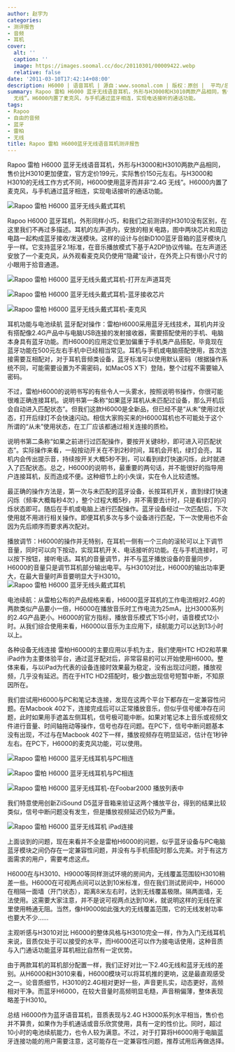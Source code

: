 ```yaml
---
author: 赵宇为
categories:
- 测评报告
- 音频
- 耳机
cover:
  alt: ''
  caption: ''
  image: https://images.soomal.cc/doc/20110301/00009422.webp
  relative: false
date: '2011-03-10T17:42:14+08:00'
description: H6000 | 语音耳机 | 源自：www.soomal.com | 版权：原创 |  平均/总评分：09.17/110
summary: Rapoo 雷柏 H6000 蓝牙无线语音耳机，外形与H3000和H3010两款产品相同，售价比H3010更加便宜，官方定价199元，实际售价150元左右。与H3000和H3010的无线工作方式不同，H6000使用蓝牙而并非“2.4G
  无线”。H6000内置了麦克风，与手机通过蓝牙相连，实现电话接听的通话功能。
tags:
- Rapoo
- 自由的音频
- 蓝牙
- 雷柏
- 无线
title: Rapoo 雷柏 H6000蓝牙无线语音耳机测评报告
---
```


Rapoo 雷柏 H6000 蓝牙无线语音耳机，外形与H3000和H3010两款产品相同，售价比H3010更加便宜，官方定价199元，实际售价150元左右。与H3000和H3010的无线工作方式不同，H6000使用蓝牙而并非“2.4G 无线”。H6000内置了麦克风，与手机通过蓝牙相连，实现电话接听的通话功能。

![Rapoo 雷柏 H6000 蓝牙无线头戴式耳机](https://images.soomal.cc/doc/20110301/00009422.webp)




Rapoo H6000 蓝牙耳机，外形同样小巧，和我们之前测评的H3010没有区别，在这里我们不再过多描述。耳机的左声道内，安放的相关电路，图中两块芯片和周边电路一起构成蓝牙接收/发送模块。这样的设计与创新D100蓝牙音箱的蓝牙模块几乎一样。它支持蓝牙2.1标准，在音乐播放模式下基于A2DP协议传输。在左声道还安放了一个麦克风，从外观看麦克风仍使用“隐藏”设计，在外壳上只有很小尺寸的小眼用于拾音通道。

![Rapoo 雷柏 H6000 蓝牙无线头戴式耳机-打开左声道耳壳](https://images.soomal.cc/doc/20110301/00009429.webp)




![Rapoo 雷柏 H6000 蓝牙无线头戴式耳机-蓝牙接收芯片](https://images.soomal.cc/doc/20110301/00009430.webp)




![Rapoo 雷柏 H6000 蓝牙无线头戴式耳机-麦克风](https://images.soomal.cc/doc/20110301/00009431.webp)




耳机功能与电池续航
蓝牙配对操作：雷柏H6000采用蓝牙无线技术，耳机内并没有搭配像2.4G产品中与电脑USB连接的发射接收器，需要搭配使用的手机、电脑本身具有蓝牙功能。而H6000的应用定位更加偏重于手机类产品搭配，毕竟现在蓝牙功能在500元左右手机中已经相当常见。耳机与手机或电脑搭配使用，首次连接需要互相配对，对于耳机音频类设备，蓝牙标准可以使用默认密码（根据操作系统不同，可能需要设置为不需密码，如MacOS X下）登陆，整个过程不需要输入密码。

不过，雷柏H6000的说明书写的有些令人一头雾水，按照说明书操作，你很可能很难正确连接耳机。说明书第一条称“如果蓝牙耳机从未匹配过设备，那么开机后会自动进入匹配状态”。但我们这款H6000是全新品，但已经不是“从未”使用过状态，打开后绿灯不会快速闪动。相信大家购买来的H6000耳机也不可能处于这个所谓的“从未”使用状态，在工厂应该都通过相关连接的质检。

说明书第二条称“如果之前进行过匹配操作，要按开关键8秒，即可进入可匹配状态”。实际操作来看，一般按动开关在不到2秒时间，耳机会开机，绿灯会亮，耳机内会传出提示音，持续按开关大概5秒不到，可以看到绿灯快速闪烁，此时就进入了匹配状态。总之，H6000的说明书，最重要的两句话，并不能很好的指导用户连接耳机，反而造成不便。这种细节上的小失误，实在令人比较遗憾。

最正确的操作方法是，第一次与未匹配的蓝牙设备，长按耳机开关，直到绿灯快速闪烁（频率大概每秒4次），整个过程大概5秒，并不需要去计时，只是看绿灯的闪烁状态即可。随后在手机或电脑上进行匹配操作。蓝牙设备经过一次匹配后，下次使用就不用进行相关操作。即便耳机多次与多个设备进行匹配，下一次使用也不会因为先后顺序而要求再次配对。

播放调节：H6000的操作并无特别，在耳机一侧有一个三向的滚轮可以上下调节音量，同时可以向下按动，实现耳机开关、电话接听的功能。在与手机连接时，可以按下按钮，接听电话。耳机的音量调节，并不与蓝牙播放设备的音量同步，H6000的音量只是调节耳机部分输出电平。与H3010对比，H6000的输出功率更大，在最大音量时声音要明显大于H3010。
![Rapoo 雷柏 H6000 蓝牙无线头戴式耳机](https://images.soomal.cc/doc/20110301/00009423.webp)




电池续航：从雷柏公布的产品规格来看，H6000蓝牙耳机的工作电流相对2.4G的两款类似产品要小一倍，H6000在播放音乐时工作电流为25mA，比H3000系列的2.4G产品更小。H6000的官方指标，播放音乐模式下15小时，语音模式12小时。从我们综合使用来看，H6000以音乐为主应用下，续航能力可以达到13小时以上。

各种设备无线连接
雷柏H6000的主要应用以手机为主，我们使用HTC HD2和苹果iPad作为主要体验平台，通过蓝牙配对后，非常容易的可以开始使用H6000。整体来看，与以iPad为代表的设备连接时效果最为稳定，没有出现过问题，播放视频，几乎没有延迟。而在于HTC HD2搭配时，极少数出现信号短暂中断，不知原因所在。

我们尝试用H6000与PC和笔记本连接，发现在这两个平台下都存在一定兼容性问题。在Macbook 402下，连接完成后可以正常播放音乐，但似乎信号缓冲存在问题，此时如果用手遮盖左侧耳机，信号极可能中断。如果对笔记本上音乐或视频文件进行音量、时间轴拖动等操作，信号也存在问题。在PC下，信号中断问题基本没有出现，不过与在Macbook 402下一样，播放视频存在明显延迟，估计在1秒钟左右。在PC下，H6000的麦克风功能，可以使用。

![Rapoo 雷柏 H6000 蓝牙无线耳机与PC相连](https://images.soomal.cc/doc/20110310/00009594.webp)




![Rapoo 雷柏 H6000 蓝牙无线耳机与PC相连](https://images.soomal.cc/doc/20110310/00009595.webp)




![Rapoo 雷柏 H6000 蓝牙无线耳机-在Foobar2000 播放列表中](https://images.soomal.cc/doc/20110310/00009596.webp)




我们特意使用创新ZiiSound D5蓝牙音箱来验证这两个播放平台，得到的结果比较类似，信号中断问题没有发生，但是播放视频延迟仍较为严重。

![Rapoo 雷柏 H6000 蓝牙无线耳机 iPad连接](https://images.soomal.cc/doc/20110310/00009597.webp)




上面谈到的问题，现在来看并不全是雷柏H6000的问题，似乎蓝牙设备与PC电脑蓝牙模块之间仍存在一定兼容性问题，并没有与手机搭配时那么完美。对于有这方面需求的用户，需要考虑这点。

H6000在与H3010、H9000等同样测试环境的房间内，无线覆盖范围较H3010稍差一些。H6000在可视两点间可以达到10米标准，但在我们测试房间中，H6000在相隔一面墙（开门状态），距离8米左右时，达到无线覆盖极限。隔两面墙，无法使用。这需要大家注意，并不是说可视两点达到10米，就说明这样的无线在家里使用畅通无阻。当然，像H9000如此强大的无线覆盖范围，它的无线发射功率也要大不少……

主观听感与H3010对比
H6000的整体风格与H3010完全一样，作为入门无线耳机来说，音质仅处于可以接受的水平，而H6000还可以作为接电话使用，这种音质与入门通话功能蓝牙耳机相比自然有一定优势。

由于两款耳机的耳机部分配置一样，我们正好对比一下2.4G无线和蓝牙无线的差别。从H6000和H3010来看，H6000模块可以将耳机推的更响，这是最直观感受之一。论音质细节，H3010的2.4G相对更好一些，声音更扎实，动态更好，高频相对干净。而蓝牙H6000，在较大音量时高频明显毛糙，声音稍偏薄，整体表现略差于H3010。

总结
H6000作为蓝牙语音耳机，音质表现与2.4G H3000系列水平相当，售价也并不算贵，如果作为手机通话或音乐欣赏使用，具有一定的性价比。同时，超过10小时的电池续航能力，也令人较为满意。不过，对于打算将H6000用于电脑蓝牙连接功能的用户需要注意，这可能存在一定兼容性问题，推荐试用后再做选择。